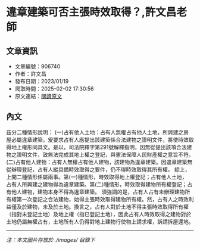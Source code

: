 # 違章建築可否主張時效取得？,許文昌老師

## 文章資訊
- 文章編號：906740
- 作者：許文昌
- 發布日期：2023/01/19
- 爬取時間：2025-02-02 17:30:56
- 原文連結：[閱讀原文](https://real-estate.get.com.tw/Columns/detail.aspx?no=906740)

## 內文
茲分二種情形說明：
(一)占有他人土地：占有人無權占有他人土地，所興建之房屋必屬違章建築。爰要求占有人應提出該建築係合法建物之證明文件，將使時效取得地上權形同具文。是以，司法院釋字第291號解釋指明，因無從提出該項合法建物之證明文件，致無法完成其地上權之登記，與憲法保障人民財產權之意旨不符。
(二)占有他人建物：占有人無權占有他人建物，該建物為違章建築。因違章建築無從辦理登記，占有人縱具備時效取得之要件，仍不得時效取得其所有權。
綜上，上開二種情形係屬兩事。第(一)種情形，時效取得地上權登記；占有他人土地，
占有人所興建之建物得為違章建築。第(二)種情形，時效取得建物所有權登記；占有他人建物，建物本身不得為違章建築。
須強調的是，占有人占有未辦理建物所有權第一次登記之合法建物，始得主張時效取得建物所有權。然，占有人之時效利益僅及於建物，未及於土地。換言之，占有人對於土地不得主張時效取得所有權（指對未登記土地）及地上權（指已登記土地），因此占有人時效取得之建物對於土地仍屬無權占有，土地所有人仍得對地上建物行使物上請求權，訴請拆屋還地。

---
*注：本文圖片存放於 ./images/ 目錄下*
